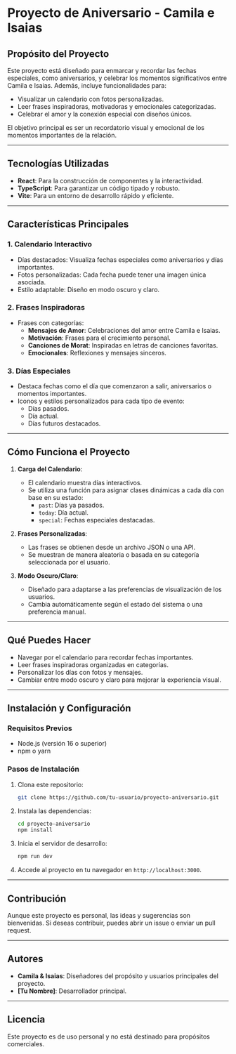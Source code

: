 # Proyecto de Aniversario - Camila e Isaias

## Propósito del Proyecto
Este proyecto está diseñado para enmarcar y recordar las fechas especiales, como aniversarios, y celebrar los momentos significativos entre Camila e Isaias. Además, incluye funcionalidades para:

- Visualizar un calendario con fotos personalizadas.
- Leer frases inspiradoras, motivadoras y emocionales categorizadas.
- Celebrar el amor y la conexión especial con diseños únicos.

El objetivo principal es ser un recordatorio visual y emocional de los momentos importantes de la relación.

---

## Tecnologías Utilizadas
- **React**: Para la construcción de componentes y la interactividad.
- **TypeScript**: Para garantizar un código tipado y robusto.
- **Vite**: Para un entorno de desarrollo rápido y eficiente.

---

## Características Principales
### 1. **Calendario Interactivo**
- Días destacados: Visualiza fechas especiales como aniversarios y días importantes.
- Fotos personalizadas: Cada fecha puede tener una imagen única asociada.
- Estilo adaptable: Diseño en modo oscuro y claro.

### 2. **Frases Inspiradoras**
- Frases con categorías:
  - **Mensajes de Amor**: Celebraciones del amor entre Camila e Isaias.
  - **Motivación**: Frases para el crecimiento personal.
  - **Canciones de Morat**: Inspiradas en letras de canciones favoritas.
  - **Emocionales**: Reflexiones y mensajes sinceros.

### 3. **Días Especiales**
- Destaca fechas como el día que comenzaron a salir, aniversarios o momentos importantes.
- Iconos y estilos personalizados para cada tipo de evento:
  - Días pasados.
  - Día actual.
  - Días futuros destacados.

---

## Cómo Funciona el Proyecto
1. **Carga del Calendario**:
   - El calendario muestra días interactivos.
   - Se utiliza una función para asignar clases dinámicas a cada día con base en su estado:
     - `past`: Días ya pasados.
     - `today`: Día actual.
     - `special`: Fechas especiales destacadas.

2. **Frases Personalizadas**:
   - Las frases se obtienen desde un archivo JSON o una API.
   - Se muestran de manera aleatoria o basada en su categoría seleccionada por el usuario.

3. **Modo Oscuro/Claro**:
   - Diseñado para adaptarse a las preferencias de visualización de los usuarios.
   - Cambia automáticamente según el estado del sistema o una preferencia manual.

---

## Qué Puedes Hacer
- Navegar por el calendario para recordar fechas importantes.
- Leer frases inspiradoras organizadas en categorías.
- Personalizar los días con fotos y mensajes.
- Cambiar entre modo oscuro y claro para mejorar la experiencia visual.

---

## Instalación y Configuración
### Requisitos Previos
- Node.js (versión 16 o superior)
- npm o yarn

### Pasos de Instalación
1. Clona este repositorio:
   ```bash
   git clone https://github.com/tu-usuario/proyecto-aniversario.git
   ```
2. Instala las dependencias:
   ```bash
   cd proyecto-aniversario
   npm install
   ```
3. Inicia el servidor de desarrollo:
   ```bash
   npm run dev
   ```
4. Accede al proyecto en tu navegador en `http://localhost:3000`.

---

## Contribución
Aunque este proyecto es personal, las ideas y sugerencias son bienvenidas. Si deseas contribuir, puedes abrir un issue o enviar un pull request.

---

## Autores
- **Camila & Isaias**: Diseñadores del propósito y usuarios principales del proyecto.
- **[Tu Nombre]**: Desarrollador principal.

---

## Licencia
Este proyecto es de uso personal y no está destinado para propósitos comerciales.

